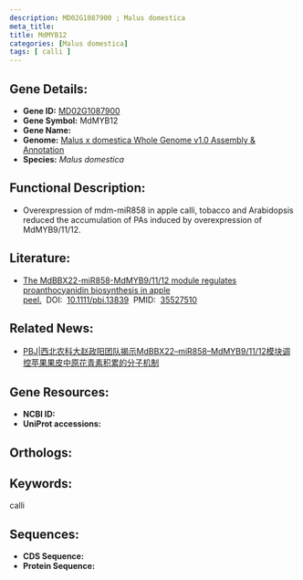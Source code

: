 ```yaml
---
description: MD02G1087900 ; Malus domestica
meta_title:
title: MdMYB12
categories: [Malus domestica]
tags: [ calli ]
---
```


## Gene Details:
- **Gene ID:**	[MD02G1087900]()
- **Gene Symbol:** MdMYB12
- **Gene Name:** 
- **Genome:** [Malus x domestica Whole Genome v1.0 Assembly & Annotation]()
- **Species:** *Malus domestica*

## Functional Description:
   - Overexpression of mdm-miR858 in apple calli, tobacco and Arabidopsis reduced the accumulation of PAs induced by overexpression of MdMYB9/11/12.

## Literature:
   - [The MdBBX22-miR858-MdMYB9/11/12 module regulates proanthocyanidin biosynthesis in apple peel.]( https://onlinelibrary.wiley.com/doi/10.1111/pbi.13839)&nbsp;&nbsp;DOI:&nbsp;&nbsp;[10.1111/pbi.13839](https://onlinelibrary.wiley.com/doi/10.1111/pbi.13839)&nbsp;&nbsp;PMID:&nbsp;&nbsp;[35527510](https://pubmed.ncbi.nlm.nih.gov/35527510/)

## Related News:
   - [PBJ|西北农科大赵政阳团队揭示MdBBX22–miR858–MdMYB9/11/12模块调控苹果果皮中原花青素积累的分子机制](https://mp.weixin.qq.com/s?__biz=Mzg3MDEwNDEyMg==&mid=2247529322&idx=1&sn=37851b7a82320740b7f09a3e48b54669&chksm=ce90de3ff9e75729baa35417f0c0a0906e68cb611eaf7d0ce8607dda62fe2c57160987e1c602&scene=27#wechat_redirect)

## Gene Resources:
- **NCBI ID:** [](https://www.ncbi.nlm.nih.gov/gene/?term=)
- **UniProt accessions:** [](https://www.uniprot.org/uniprotkb//entry)

## Orthologs:

## Keywords:
calli

## Sequences:
- **CDS Sequence:**
- **Protein Sequence:**
